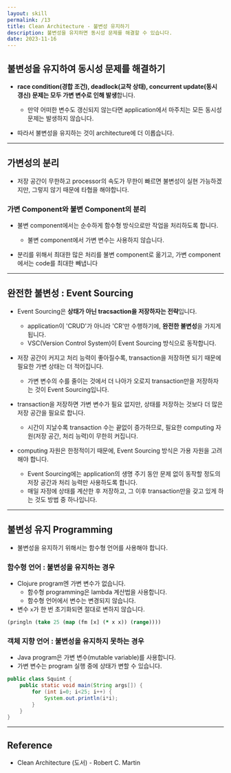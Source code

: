 ```yaml
---
layout: skill
permalink: /13
title: Clean Architecture - 불변성 유지하기
description: 불변성을 유지하면 동시성 문제를 해결할 수 있습니다.
date: 2023-11-16
---
```



## 불변성을 유지하여 동시성 문제를 해결하기

- **race condition(경합 조건), deadlock(교착 상태), concurrent update(동시 갱신) 문제는 모두 가변 변수로 인해 발생**합니다.
    - 만약 어떠한 변수도 갱신되지 않는다면 application에서 마주치는 모든 동시성 문제는 발생하지 않습니다.

- 따라서 불변성을 유지하는 것이 architecture에 더 이롭습니다.


---


## 가변성의 분리

- 저장 공간이 무한하고 processor의 속도가 무한이 빠르면 불변성이 실현 가능하겠지만, 그렇지 않기 때문에 타협을 해야합니다.

### 가변 Component와 불변 Component의 분리

- 불변 component에서는 순수하게 함수형 방식으로만 작업을 처리하도록 합니다.
    - 불변 component에서 가변 변수는 사용하지 않습니다.

- 분리를 위해서 최대한 많은 처리를 불변 component로 옮기고, 가변 component에서는 code를 최대한 빼냅니다


---


## 완전한 불변성 : Event Sourcing

- Event Sourcing은 **상태가 아닌 tracsaction을 저장하자는 전략**입니다.
    - application이 'CRUD'가 아니라 'CR'만 수행하기에, **완전한 불변성**을 가지게 됩니다.
    - VSC(Version Control System)이 Event Sourcing 방식으로 동작합니다.

- 저장 공간이 커지고 처리 능력이 좋아질수록, transaction을 저장하면 되기 때문에 필요한 가변 상태는 더 적어집니다.
    - 가변 변수의 수를 줄이는 것에서 더 나아가 오로지 transaction만을 저장하자는 것이 Event Sourcing입니다.

- transaction을 저장하면 가변 변수가 필요 없지만, 상태를 저장하는 것보다 더 많은 저장 공간을 필요로 합니다.
    - 시간이 지날수록 transaction 수는 끝없이 증가하므로, 필요한 computing 자원(저장 공간, 처리 능력)이 무한히 커집니다.

- computing 자원은 한정적이기 때문에, Event Sourcing 방식은 가용 자원을 고려해야 합니다.
    - Event Sourcing에는 application의 생명 주기 동안 문제 없이 동작할 정도의 저장 공간과 처리 능력만 사용하도록 합니다.
    - 매일 자정에 상태를 계산한 후 저장하고, 그 이후 transaction만을 갖고 있게 하는 것도 방법 중 하나입니다.


---


## 불변성 유지 Programming

- 불변성을 유지하기 위해서는 함수형 언어를 사용해야 합니다.

### 함수형 언어 : 불변성을 유지하는 경우

- Clojure program엔 가변 변수가 없습니다.
    - 함수형 programming은 lambda 계산법을 사용합니다.
    - 함수형 언어에서 변수는 변경되지 않습니다.
- 변수 `x`가 한 번 초기화되면 절대로 변하지 않습니다.

```clojure
(pringln (take 25 (map (fm [x] (* x x)) (range))))
```

### 객체 지향 언어 : 불변성을 유지하지 못하는 경우

- Java program은 가변 변수(mutable variable)를 사용합니다.
- 가변 변수는 program 실행 중에 상태가 변할 수 있습니다.

```java
public class Squint {
    public static void main(String args[]) {
        for (int i=0; i<25; i++) {
            System.out.println(i*i);
        }
    }
}
```


---


## Reference

- Clean Architecture (도서) - Robert C. Martin

